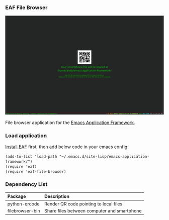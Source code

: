 ### EAF File Browser
<p align="center">
  <img width="800" src="./screenshot.png">
</p>

File browser application for the [Emacs Application Framework](https://github.com/emacs-eaf/emacs-application-framework).

### Load application

[Install EAF](https://github.com/emacs-eaf/emacs-application-framework#install) first, then add below code in your emacs config:

```Elisp
(add-to-list 'load-path "~/.emacs.d/site-lisp/emacs-application-framework/")
(require 'eaf)
(require 'eaf-file-browser)
```

### Dependency List

| Package        | Description          |
| :--------      | :------              |
| python-qrcode                  | Render QR code pointing to local files                             |
| filebrowser-bin                                         | Share files between computer and smartphone                        |
